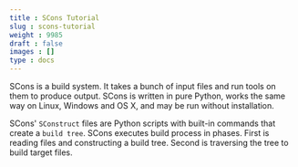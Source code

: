 ```yaml
---
title : SCons Tutorial
slug : scons-tutorial
weight : 9985
draft : false
images : []
type : docs
---
```


SCons is a build system. It takes a bunch of input files and run tools on them to produce output. SCons is written in pure Python, works the same way on Linux, Windows and OS X, and may be run without installation.

SCons' `SConstruct` files are Python scripts with built-in commands that create a `build tree`. SCons executes build process in phases. First is reading files and constructing a build tree. Second is traversing the tree to build target files.

